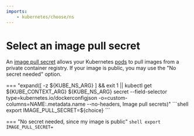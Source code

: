 ```yaml
---
imports:
    - kubernetes/choose/ns
---
```


# Select an image pull secret

An [image pull secret](https://kubernetes.io/docs/tasks/configure-pod-container/pull-image-private-registry/) allows your Kubernetes [pods](https://kubernetes.io/docs/concepts/workloads/pods/) to pull images from a private container registry. If your image is public, you may use the "No secret needed" option.

=== "expand([ -z ${KUBE_NS_ARG} ] && exit 1 || kubectl get ${KUBE_CONTEXT_ARG} ${KUBE_NS_ARG} secret --field-selector type=kubernetes.io/dockerconfigjson -o=custom-columns=NAME:.metadata.name --no-headers, Image pull secrets)"
    ```shell
    export IMAGE_PULL_SECRET=${choice}
    ```
    
=== "No secret needed, since my image is public"
    ```shell
    export IMAGE_PULL_SECRET=
    ```
